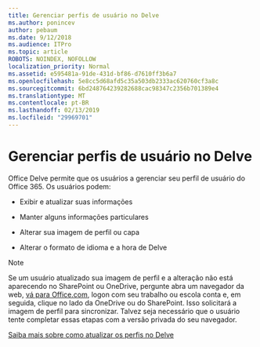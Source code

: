 ```yaml
---
title: Gerenciar perfis de usuário no Delve
ms.author: ponincev
author: pebaum
ms.date: 9/12/2018
ms.audience: ITPro
ms.topic: article
ROBOTS: NOINDEX, NOFOLLOW
localization_priority: Normal
ms.assetid: e595481a-91de-431d-bf86-d7610ff3b6a7
ms.openlocfilehash: 5e8cc5d68afd5c35a503db2333ac620760cf3a8c
ms.sourcegitcommit: 6bd248764239282688cac98347c2356b701389e4
ms.translationtype: MT
ms.contentlocale: pt-BR
ms.lasthandoff: 02/13/2019
ms.locfileid: "29969701"
---
```

# <a name="manage-user-profiles-in-delve"></a>Gerenciar perfis de usuário no Delve

Office Delve permite que os usuários a gerenciar seu perfil de usuário do Office 365. Os usuários podem:
  
- Exibir e atualizar suas informações
    
- Manter alguns informações particulares
    
- Alterar sua imagem de perfil ou capa
    
- Alterar o formato de idioma e a hora de Delve
    
> [!NOTE]
> Se um usuário atualizado sua imagem de perfil e a alteração não está aparecendo no SharePoint ou OneDrive, pergunte abra um navegador da web, [vá para Office.com](https://www.office.com), logon com seu trabalho ou escola conta e, em seguida, clique no lado da OneDrive ou do SharePoint. Isso solicitará a imagem de perfil para sincronizar. Talvez seja necessário que o usuário tente completar essas etapas com a versão privada do seu navegador. 
  
[Saiba mais sobre como atualizar os perfis no Delve](https://go.microsoft.com/fwlink/?linkid=735070)
  

